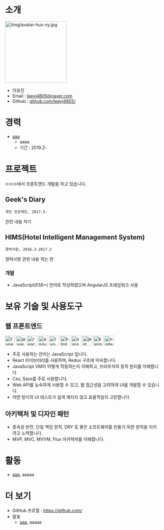 # 소개

<img alt="/img/avatar-hux-ny.jpg" src="" width="200">

* 이유진
* Email : leeyj4805@naver.com
* Github : [github.com/leeyj4805/](https://github.com/leeyj4805/)


# 경력
* [aaa](https://toss.im)
    - aaaa
    - 기간 : 2019.2-

# 프로젝트

ㅁㅁㅁ에서 프론트엔드 개발을 하고 있습니다.

## Geek's Diary
`개인 프로젝트, 2017.5-`

관련 내용 적기

## HIMS(Hotel Intelligent Management System)
`경력사항, 2016.3-2017.2`

경력사항 관련 내용 적는 란

### 개발
- JavaScript(ES6+) 언어로 작성하였으며 AngularJS 프레임워크 사용

# 보유 기술 및 사용도구
## 웹 프론트엔드

<img alt="typescript" src="https://user-images.githubusercontent.com/13250888/53627369-a2059780-3c4b-11e9-88c2-58a7bd4a04e5.png" width="32" height="32"/> <img alt="javascript" src="https://user-images.githubusercontent.com/13250888/53627364-a16d0100-3c4b-11e9-84e2-a8c2f7311695.png" width="32" height="32"/> <img alt="react" src="https://user-images.githubusercontent.com/13250888/62798586-90d58680-bb19-11e9-9a82-9762725abede.png" width="32" height="32"/> <img alt="angular" src="https://user-images.githubusercontent.com/13250888/53627361-a16d0100-3c4b-11e9-97ee-8c87c15bf9a3.png" width="32" height="32"/> <img alt="rxjs" src="https://user-images.githubusercontent.com/13250888/53627366-a2059780-3c4b-11e9-8587-d959ed1e7119.png" width="32" height="32"/> <img alt="html5" src="https://user-images.githubusercontent.com/13250888/53627363-a16d0100-3c4b-11e9-8238-56153fb041e4.png" width="32" height="32"/> <img src="https://user-images.githubusercontent.com/13250888/53627368-a2059780-3c4b-11e9-95e3-9058d6a8afc7.png" alt="sass" width="32" height="32"/> <img alt="jest" src="https://user-images.githubusercontent.com/13250888/53627686-746d1e00-3c4c-11e9-9ec3-dd2398af09d2.png" width="32" height="32"/> <img alt="karma" src="https://user-images.githubusercontent.com/13250888/53627688-746d1e00-3c4c-11e9-8853-9a63d2cd989a.png" height="32"/> <img alt="nodejs" src="https://user-images.githubusercontent.com/13250888/53627689-7505b480-3c4c-11e9-9386-1656f03bb3d7.png" width="32" height="32" />


- 주로 사용하는 언어는 JavaScript 입니다.
- React 라이브러리를 사용하며, Redux 구조에 익숙합니다.
- JavaScript VM이 어떻게 작동하는지 이해하고, 브라우저의 동작 원리를 이해합니다.
- Css, Sass를 주로 사용합니다.
- Web API를 능숙하게 사용할 수 있고, 웹 접근성을 고려하여 UI를 개발할 수 있습니다.
- 어떤 방식의 UI 테스트가 쉽게 깨지지 않고 효율적일지 고민합니다.

## 아키텍처 및 디자인 패턴
- 종속성 반전, 단일 책임 원칙, DRY 등 좋은 소프트웨어를 만들기 위한 원칙을 지키려고 노력합니다.
- MVP, MVC, MVVM, Flux 아키텍처를 이해합니다.


# 활동
* [aaa](https://drive.google.com/), aaaaa


# 더 보기
- GitHub 프로필 : https://github.com/
- 발표
    * [aaa](https://drive.google.com/), aaaaa


